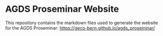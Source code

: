 # AGDS Proseminar Website

This repository contains the markdown files used to generate the website for the AGDS Proseminar: https://geco-bern.github.io/agds_proseminar/